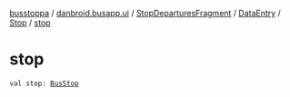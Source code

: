 [busstoppa](../../../../index.md) / [danbroid.busapp.ui](../../../index.md) / [StopDeparturesFragment](../../index.md) / [DataEntry](../index.md) / [Stop](index.md) / [stop](./stop.md)

# stop

`val stop: `[`BusStop`](../../../../danbroid.busapp.data/-bus-stop/index.md)